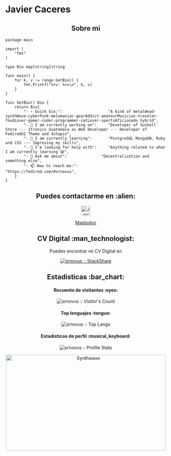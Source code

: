 # Javier Caceres

<h2 align="center">Sobre mi</h2>

```golang
package main

import (
	"fmt"
)

type Bio map[string]string

func main() {
	for k, v := range GetBio() {
		fmt.Printf("%+v: %+v\n", k, v)
	}
}

func GetBio() Bio {
	return Bio{
		"- ⚡ Quick bio:":                    "A kind of metalHead-synthWave-cyberPunk-melomaniac-gearAddict-amateurMusician-traveler-foodLover-gamer-coder-programmer-catLover-sportsAficionado hybrid",
		"- 🔭 I am currently working on":     "Developer of Sushell Store --- Itronics Guatemala as Web Developer --- Developer of FediredUI Theme and 4chapin",
		"- 🌱 I am currently learning":       "PostgreSQL MongoDB, Ruby and CSS --- Improving my skills",
		"- 🤔 I’m looking for help with":     "Anything related to what I am currently learning 😅",
		"- 💬 Ask me about": 		      "Decentralization and something else",
		"- 📫 How to reach me:":              "https://fedired.com/#srnovus",
	}
}
```

<h2 align="center">Puedes contactarme en :alien:</h2>

<p align="center">
  <a href="https://fedired.com/@srnovus">
    <img src="https://www.vectorlogo.zone/logos/github/github-icon.svg" alt="Javier Caceres GitHub Profile" height="30" width="30">
  </a>
</p>
<center>
<a rel="me" href="https://fedired.com/@srnovus">Mastodon</a>
</center>
<h2 align="center">CV Digital :man_technologist:</h2>

<p align="center">Puedes encontrar mi CV Digital en</p>
<p align="center">
  <a href="#">
    <img src="http://img.shields.io/badge/tech-stack-0690fa.svg?style=flat" alt="srnovus :: StackShare" />
  </a>
</p>

<h2 align="center">Estadisticas  :bar_chart:</h2>

<h4 align="center">Recuento de visitantes :eyes:</h4>

<p align="center"><img src="https://profile-counter.glitch.me/{srnovus}/count.svg" alt="srnovus :: Visitor's Count" /></p>

<h4 align="center">Top lenguajes :tongue:</h4>

<p align="center"><img src="https://github-readme-stats.vercel.app/api/top-langs/?username=srnovus&langs_count=10&theme=tokyonight&layout=compact" alt="srnovus :: Top Langs" /></p>

<h4 align="center">Estadísticas de perfil :musical_keyboard:</h4>

<p align="center"><img src="https://github-readme-stats.vercel.app/api?username=srnovus&show_icons=true&theme=synthwave" alt="srnovus :: Profile Stats" /></p>

<p align="center"><img src="https://thumbs.gfycat.com/GoodnaturedFondGaur-size_restricted.gif" alt="Synthwave" height="300" width="500"></p>

